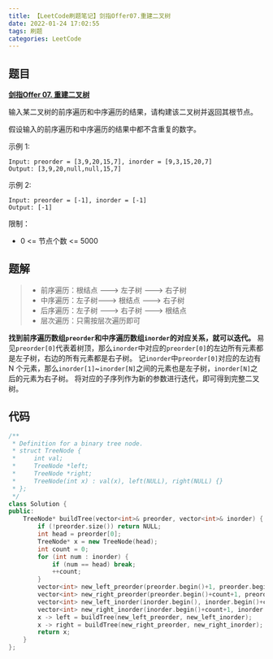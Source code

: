 ```yaml
---
title: 【LeetCode刷题笔记】剑指Offer07.重建二叉树
date: 2022-01-24 17:02:55
tags: 刷题
categories: LeetCode
---
```

题目
---
[**剑指Offer 07. 重建二叉树**](https://leetcode-cn.com/problems/zhong-jian-er-cha-shu-lcof/)

输入某二叉树的前序遍历和中序遍历的结果，请构建该二叉树并返回其根节点。

假设输入的前序遍历和中序遍历的结果中都不含重复的数字。

示例 1:
```
Input: preorder = [3,9,20,15,7], inorder = [9,3,15,20,7]
Output: [3,9,20,null,null,15,7]
```
示例 2:
```
Input: preorder = [-1], inorder = [-1]
Output: [-1]
```

限制：
* 0 <= 节点个数 <= 5000
<!--more-->

题解
---
> * 前序遍历：根结点 ---> 左子树 ---> 右子树
> * 中序遍历：左子树---> 根结点 ---> 右子树
> * 后序遍历：左子树 ---> 右子树 ---> 根结点
> * 层次遍历：只需按层次遍历即可

**找到前序遍历数组`preorder`和中序遍历数组`inorder`的对应关系，就可以迭代。**
易见`preorder[0]`代表着树顶，那么`inorder`中对应的`preorder[0]`的左边所有元素都是左子树，右边的所有元素都是右子树。
记`inorder`中`preorder[0]`对应的左边有 N 个元素，那么`inorder[1]`~`inorder[N]`之间的元素也是左子树，`inorder[N]`之后的元素为右子树。
将对应的子序列作为新的参数进行迭代，即可得到完整二叉树。

代码
---
```cpp
/**
 * Definition for a binary tree node.
 * struct TreeNode {
 *     int val;
 *     TreeNode *left;
 *     TreeNode *right;
 *     TreeNode(int x) : val(x), left(NULL), right(NULL) {}
 * };
 */
class Solution {
public:
    TreeNode* buildTree(vector<int>& preorder, vector<int>& inorder) {
        if (!preorder.size()) return NULL;
        int head = preorder[0];
        TreeNode* x = new TreeNode(head);
        int count = 0;
        for (int num : inorder) {
            if (num == head) break;
            ++count;
        }
        vector<int> new_left_preorder(preorder.begin()+1, preorder.begin()+count+1);
        vector<int> new_right_preorder(preorder.begin()+count+1, preorder.end());
        vector<int> new_left_inorder(inorder.begin(), inorder.begin()+count);
        vector<int> new_right_inorder(inorder.begin()+count+1, inorder.end());
        x -> left = buildTree(new_left_preorder, new_left_inorder);
        x -> right = buildTree(new_right_preorder, new_right_inorder);
        return x;
    }
};
```
